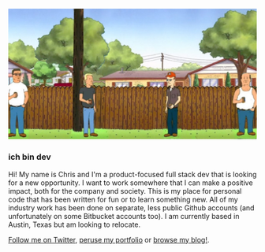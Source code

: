![King of the Hill characters social distancing drinking beers](https://github.com/ichbindev/ichbindev/blob/master/src/img/blog/koth.jpg)

### ich bin dev

Hi! My name is Chris and I'm a product-focused full stack dev that is looking for a new opportunity. I want to work somewhere that I can make a positive impact, both for the company and society. This is my place for personal code that has been written for fun or to learn something new. All of my industry work has been done on separate, less public Github accounts (and unfortunately on some Bitbucket accounts too). I am currently based in Austin, Texas but am looking to relocate.

[Follow me on Twitter](https://www.twitter.com/ichbindev), [peruse my portfolio](https://mlin.ac) or [browse my blog!](https://ichbindev.github.io/ichbindev).

<!--
**cmlinac/cmlinac** is a ✨ _special_ ✨ repository because its `README.md` (this file) appears on your GitHub profile.

Here are some ideas to get you started:

- 🔭 I’m currently working on ...
- 🌱 I’m currently learning ...
- 👯 I’m looking to collaborate on ...
- 🤔 I’m looking for help with ...
- 💬 Ask me about ...
- 📫 How to reach me: ...
- 😄 Pronouns: ...
- ⚡ Fun fact: ...
-->
